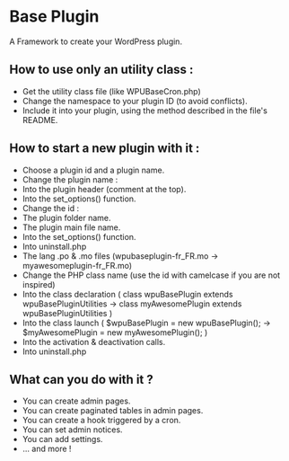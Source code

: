 Base Plugin
=================

A Framework to create your WordPress plugin.

How to use only an utility class :
---

* Get the utility class file (like WPUBaseCron.php)
* Change the namespace to your plugin ID (to avoid conflicts).
* Include it into your plugin, using the method described in the file's README.

How to start a new plugin with it :
---

* Choose a plugin id and a plugin name.
* Change the plugin name :
 * Into the plugin header (comment at the top).
 * Into the set_options() function.
* Change the id :
 * The plugin folder name.
 * The plugin main file name.
 * Into the set_options() function.
 * Into uninstall.php
 * The lang .po & .mo files (wpubaseplugin-fr_FR.mo -> myawesomeplugin-fr_FR.mo)
* Change the PHP class name (use the id with camelcase if you are not inspired)
 * Into the class declaration ( class wpuBasePlugin extends wpuBasePluginUtilities -> class myAwesomePlugin extends wpuBasePluginUtilities )
 * Into the class launch ( $wpuBasePlugin = new wpuBasePlugin(); -> $myAwesomePlugin = new myAwesomePlugin(); )
 * Into the activation & deactivation calls.
 * Into uninstall.php

What can you do with it ?
---

* You can create admin pages.
* You can create paginated tables in admin pages.
* You can create a hook triggered by a cron.
* You can set admin notices.
* You can add settings.
* ... and more !
